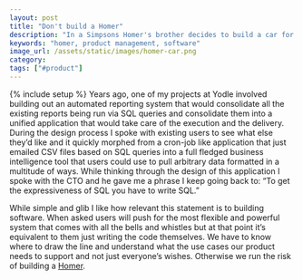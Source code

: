 ```yaml
---
layout: post
title: "Don't build a Homer"
description: "In a Simpsons Homer's brother decides to build a car for the average man and comes to Homer for ideas. The end is that he builds a ridiculous car that no one wants. Don't do that."
keywords: "homer, product management, software"
image_url: /assets/static/images/homer-car.png
category:
tags: ["#product"]
---
```

{% include setup %}
Years ago, one of my projects at Yodle involved building out an automated reporting system that would consolidate all the existing reports being run via SQL queries and consolidate them into a unified application that would take care of the execution and the delivery. During the design process I spoke with existing users to see what else they’d like and it quickly morphed from a cron-job like application that just emailed CSV files based on SQL queries into a full fledged business intelligence tool that users could use to pull arbitrary data formatted in a multitude of ways. While thinking through the design of this application I spoke with the CTO and he gave me a phrase I keep going back to: “To get the expressiveness of SQL you have to write SQL.”

<a href="http://simpsons.wikia.com/wiki/The_Homer">
  <amp-img src="{{ IMG_PATH }}homer-car.png" alt="The Homer" style="float: right; margin-left: 10px; width:360px" width="413" height="356" layout="responsive"></amp-img>
</a>

While simple and glib I like how relevant this statement is to building software. When asked users will push for the most flexible and powerful system that comes with all the bells and whistles but at that point it’s equivalent to them just writing the code themselves. We have to know where to draw the line and understand what the use cases our product needs to support and not just everyone’s wishes. Otherwise we run the risk of building a [Homer](http://simpsons.wikia.com/wiki/The_Homer).
